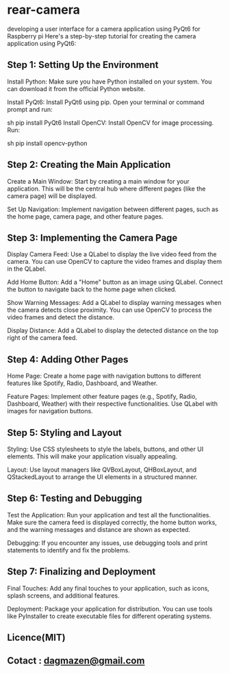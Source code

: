 # rear-camera
developing a user interface for a camera application using PyQt6 for Raspberry pi 
Here's a step-by-step tutorial for creating the camera application using PyQt6:

Step 1: Setting Up the Environment
-

Install Python: Make sure you have Python installed on your system. You can download it from the official Python website.

Install PyQt6: Install PyQt6 using pip. Open your terminal or command prompt and run:

sh
pip install PyQt6
Install OpenCV: Install OpenCV for image processing. Run:

sh
pip install opencv-python

Step 2: Creating the Main Application
-

Create a Main Window: Start by creating a main window for your application. This will be the central hub where different pages (like the camera page) will be displayed.

Set Up Navigation: Implement navigation between different pages, such as the home page, camera page, and other feature pages.

Step 3: Implementing the Camera Page
-

Display Camera Feed: Use a QLabel to display the live video feed from the camera. You can use OpenCV to capture the video frames and display them in the QLabel.

Add Home Button: Add a "Home" button as an image using QLabel. Connect the button to navigate back to the home page when clicked.

Show Warning Messages: Add a QLabel to display warning messages when the camera detects close proximity. You can use OpenCV to process the video frames and detect the distance.

Display Distance: Add a QLabel to display the detected distance on the top right of the camera feed.

Step 4: Adding Other Pages
-

Home Page: Create a home page with navigation buttons to different features like Spotify, Radio, Dashboard, and Weather.

Feature Pages: Implement other feature pages (e.g., Spotify, Radio, Dashboard, Weather) with their respective functionalities. Use QLabel with images for navigation buttons.

Step 5: Styling and Layout
-

Styling: Use CSS stylesheets to style the labels, buttons, and other UI elements. This will make your application visually appealing.

Layout: Use layout managers like QVBoxLayout, QHBoxLayout, and QStackedLayout to arrange the UI elements in a structured manner.

Step 6: Testing and Debugging
-

Test the Application: Run your application and test all the functionalities. Make sure the camera feed is displayed correctly, the home button works, and the warning messages and distance are shown as expected.



Debugging: If you encounter any issues, use debugging tools and print statements to identify and fix the problems.

Step 7: Finalizing and Deployment
-

Final Touches: Add any final touches to your application, such as icons, splash screens, and additional features.

Deployment: Package your application for distribution. You can use tools like PyInstaller to create executable files for different operating systems.

Licence(MIT)
-

Cotact : dagmazen@gmail.com
-
